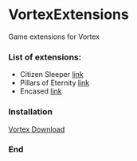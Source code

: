 # VortexExtensions
Game extensions for Vortex

### List of extensions:

- Citizen Sleeper [link](https://www.nexusmods.com/site/mods/444 "nexusmods link")
- Pillars of Eternity [link](https://www.nexusmods.com/site/mods/446 "nexusmods link")
- Encased [link](https://www.nexusmods.com/site/mods/454 "nexusmods link")

### Installation
[Vortex Download](https://www.nexusmods.com/about/vortex/ "Vortex Download")

### End
